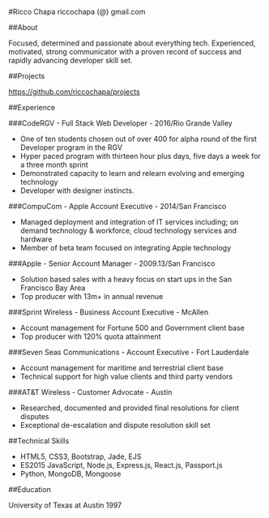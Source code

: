 #Ricco Chapa
riccochapa (@) gmail.com

##About

Focused, determined and passionate about everything tech. Experienced, motivated, strong
communicator with a proven record of success and rapidly advancing developer skill set.

##Projects

https://github.com/riccochapa/projects

##Experience

###CodeRGV - Full Stack Web Developer - 2016/Rio Grande Valley
  * One of ten students chosen out of over 400 for alpha round of the first Developer program in the RGV
  * Hyper paced program with thirteen hour plus days, five days a week for a three month sprint
  * Demonstrated capacity to learn and relearn evolving and emerging technology
  * Developer with designer instincts.

###CompuCom - Apple Account Executive - 2014/San Francisco
  * Managed deployment and integration of IT services including; on demand technology & workforce, cloud technology services and hardware
  * Member of beta team focused on integrating Apple technology

###Apple - Senior Account Manager - 2009.13/San Francisco
  * Solution based sales with a heavy focus on start ups in the San Francisco Bay Area
  * Top producer with 13m+ in annual revenue

###Sprint Wireless - Business Account Executive - McAllen
  * Account management for Fortune 500 and Government client base
  * Top producer with 120% quota attainment

###Seven Seas Communications - Account Executive - Fort Lauderdale
  * Account management for maritime and terrestrial client base
  * Technical support for high value clients and third party vendors

###AT&T Wireless - Customer Advocate - Austin
  * Researched, documented and provided final resolutions for client disputes
  * Exceptional de-escalation and dispute resolution skill set

##Technical Skills

  * HTML5, CSS3, Bootstrap, Jade, EJS
  * ES2015 JavaScript, Node.js, Express.js, React.js, Passport.js
  * Python, MongoDB, Mongoose

##Education

University of Texas at Austin
1997
